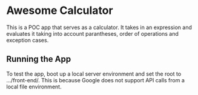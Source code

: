 # Awesome Calculator

This is a POC app that serves as a calculator. It takes in an expression and evaluates it taking into account parantheses, order of operations and exception cases.

## Running the App

To test the app, boot up a local server environment and set the root to .../front-end/. This is because Google does not support API calls from a local file environment.

